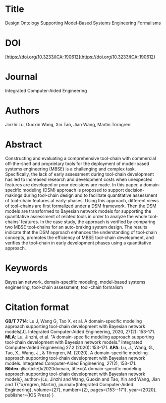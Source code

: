 ﻿# Title

Design Ontology Supporting Model-Based Systems Engineering Formalisms

# DOI

[https://doi.org/10.3233/ICA-190612](https://doi.org/10.3233/ICA-190612)

# Journal

Integrated Computer-Aided Engineering

# Authors

Jinzhi Lu, Guoxin Wang, Xin Tao, Jian Wang, Martin Törngren

# Abstract

Constructing and evaluating a comprehensive tool-chain with commercial off-the-shelf and proprietary tools for the deployment of model-based systems engineering (MBSE) is a challenging and complex task. Specifically, the lack of early assessment during tool-chain development has led to increased research and development costs when unexpected features are developed or poor decisions are made. In this paper, a domain-specific modeling (DSM) approach is proposed to support decision-makings during tool-chain design and to facilitate quantitative assessment of tool-chain features at early-phases. Using this approach, different views of tool-chains are first formalized under a DSM framework. Then the DSM models are transformed to Bayesian network models for supporting the quantitative assessment of related tools in order to analyze the whole tool-chains’ features. In the case study, the approach is verified by comparing two MBSE tool-chains for an auto-braking system design. The results indicate that the DSM approach enhances the understanding of tool-chain concepts, promotes the efficiency of MBSE tool-chain development, and verifies the tool-chain in early development phases using a quantitative approach.

# Keywords

Bayesian network, domain-specific modeling, model-based systems engineering, tool-chain assessment, tool-chain formalism

# Citation format

**GB/T 7714**: Lu J, Wang G, Tao X, et al. A domain-specific modeling approach supporting tool-chain development with Bayesian network models[J]. Integrated Computer-Aided Engineering, 2020, 27(2): 153-171.  
**MLA**: Lu, Jinzhi, et al. "A domain-specific modeling approach supporting tool-chain development with Bayesian network models." Integrated Computer-Aided Engineering 27.2 (2020): 153-171. 
**APA**: Lu, J., Wang, G., Tao, X., Wang, J., & Törngren, M. (2020). A domain-specific modeling approach supporting tool-chain development with Bayesian network models. Integrated Computer-Aided Engineering, 27(2), 153-171.  
**Bibtex**: @article{lu2020domain, title={A domain-specific modeling approach supporting tool-chain development with Bayesian network models}, author={Lu, Jinzhi and Wang, Guoxin and Tao, Xin and Wang, Jian and T{\"o}rngren, Martin}, journal={Integrated Computer-Aided Engineering}, volume={27}, number={2}, pages={153--171}, year={2020}, publisher={IOS Press} }

